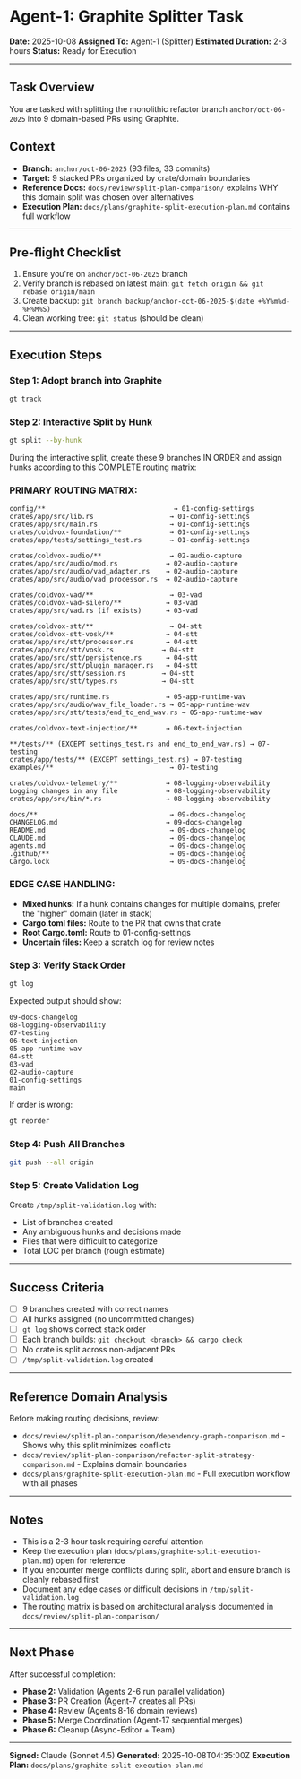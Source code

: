 # Agent-1: Graphite Splitter Task

**Date:** 2025-10-08
**Assigned To:** Agent-1 (Splitter)
**Estimated Duration:** 2-3 hours
**Status:** Ready for Execution

---

## Task Overview

You are tasked with splitting the monolithic refactor branch `anchor/oct-06-2025` into 9 domain-based PRs using Graphite.

## Context
- **Branch:** `anchor/oct-06-2025` (93 files, 33 commits)
- **Target:** 9 stacked PRs organized by crate/domain boundaries
- **Reference Docs:** `docs/review/split-plan-comparison/` explains WHY this domain split was chosen over alternatives
- **Execution Plan:** `docs/plans/graphite-split-execution-plan.md` contains full workflow

---

## Pre-flight Checklist

1. Ensure you're on `anchor/oct-06-2025` branch
2. Verify branch is rebased on latest main: `git fetch origin && git rebase origin/main`
3. Create backup: `git branch backup/anchor-oct-06-2025-$(date +%Y%m%d-%H%M%S)`
4. Clean working tree: `git status` (should be clean)

---

## Execution Steps

### Step 1: Adopt branch into Graphite
```bash
gt track
```

### Step 2: Interactive Split by Hunk
```bash
gt split --by-hunk
```

During the interactive split, create these 9 branches IN ORDER and assign hunks according to this COMPLETE routing matrix:

### PRIMARY ROUTING MATRIX:
```
config/**                                → 01-config-settings
crates/app/src/lib.rs                   → 01-config-settings
crates/app/src/main.rs                  → 01-config-settings
crates/coldvox-foundation/**            → 01-config-settings
crates/app/tests/settings_test.rs       → 01-config-settings

crates/coldvox-audio/**                 → 02-audio-capture
crates/app/src/audio/mod.rs            → 02-audio-capture
crates/app/src/audio/vad_adapter.rs    → 02-audio-capture
crates/app/src/audio/vad_processor.rs  → 02-audio-capture

crates/coldvox-vad/**                   → 03-vad
crates/coldvox-vad-silero/**           → 03-vad
crates/app/src/vad.rs (if exists)      → 03-vad

crates/coldvox-stt/**                   → 04-stt
crates/coldvox-stt-vosk/**             → 04-stt
crates/app/src/stt/processor.rs        → 04-stt
crates/app/src/stt/vosk.rs            → 04-stt
crates/app/src/stt/persistence.rs      → 04-stt
crates/app/src/stt/plugin_manager.rs   → 04-stt
crates/app/src/stt/session.rs         → 04-stt
crates/app/src/stt/types.rs           → 04-stt

crates/app/src/runtime.rs              → 05-app-runtime-wav
crates/app/src/audio/wav_file_loader.rs → 05-app-runtime-wav
crates/app/src/stt/tests/end_to_end_wav.rs → 05-app-runtime-wav

crates/coldvox-text-injection/**       → 06-text-injection

**/tests/** (EXCEPT settings_test.rs and end_to_end_wav.rs) → 07-testing
crates/app/tests/** (EXCEPT settings_test.rs) → 07-testing
examples/**                             → 07-testing

crates/coldvox-telemetry/**            → 08-logging-observability
Logging changes in any file            → 08-logging-observability
crates/app/src/bin/*.rs                → 08-logging-observability

docs/**                                 → 09-docs-changelog
CHANGELOG.md                           → 09-docs-changelog
README.md                               → 09-docs-changelog
CLAUDE.md                               → 09-docs-changelog
agents.md                               → 09-docs-changelog
.github/**                              → 09-docs-changelog
Cargo.lock                              → 09-docs-changelog
```

### EDGE CASE HANDLING:
- **Mixed hunks:** If a hunk contains changes for multiple domains, prefer the "higher" domain (later in stack)
- **Cargo.toml files:** Route to the PR that owns that crate
- **Root Cargo.toml:** Route to 01-config-settings
- **Uncertain files:** Keep a scratch log for review notes

### Step 3: Verify Stack Order
```bash
gt log
```

Expected output should show:
```
09-docs-changelog
08-logging-observability
07-testing
06-text-injection
05-app-runtime-wav
04-stt
03-vad
02-audio-capture
01-config-settings
main
```

If order is wrong:
```bash
gt reorder
```

### Step 4: Push All Branches
```bash
git push --all origin
```

### Step 5: Create Validation Log
Create `/tmp/split-validation.log` with:
- List of branches created
- Any ambiguous hunks and decisions made
- Files that were difficult to categorize
- Total LOC per branch (rough estimate)

---

## Success Criteria
- [ ] 9 branches created with correct names
- [ ] All hunks assigned (no uncommitted changes)
- [ ] `gt log` shows correct stack order
- [ ] Each branch builds: `git checkout <branch> && cargo check`
- [ ] No crate is split across non-adjacent PRs
- [ ] `/tmp/split-validation.log` created

---

## Reference Domain Analysis

Before making routing decisions, review:
- `docs/review/split-plan-comparison/dependency-graph-comparison.md` - Shows why this split minimizes conflicts
- `docs/review/split-plan-comparison/refactor-split-strategy-comparison.md` - Explains domain boundaries
- `docs/plans/graphite-split-execution-plan.md` - Full execution workflow with all phases

---

## Notes

- This is a 2-3 hour task requiring careful attention
- Keep the execution plan (`docs/plans/graphite-split-execution-plan.md`) open for reference
- If you encounter merge conflicts during split, abort and ensure branch is cleanly rebased first
- Document any edge cases or difficult decisions in `/tmp/split-validation.log`
- The routing matrix is based on architectural analysis documented in `docs/review/split-plan-comparison/`

---

## Next Phase

After successful completion:
- **Phase 2:** Validation (Agents 2-6 run parallel validation)
- **Phase 3:** PR Creation (Agent-7 creates all PRs)
- **Phase 4:** Review (Agents 8-16 domain reviews)
- **Phase 5:** Merge Coordination (Agent-17 sequential merges)
- **Phase 6:** Cleanup (Async-Editor + Team)

---

**Signed:** Claude (Sonnet 4.5)
**Generated:** 2025-10-08T04:35:00Z
**Execution Plan:** `docs/plans/graphite-split-execution-plan.md`
